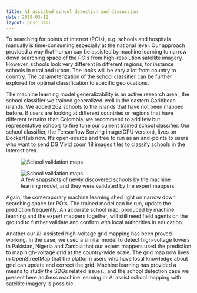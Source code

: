 ```yaml
---
title: AI assisted school detection and discussion
date: 2019-03-12
layout: post.html
---
```

To searching for points of interest (POIs), e.g. schools and hospitals manually is time-consuming especially at the national level. Our approach provided a way that human can be assisted by machine learning to narrow down searching space of the POIs from high-resolution satellite imagery. However, schools look very different in different regions, for instance schools in rural and urban. The looks will be vary a lot from country to country. The parameterization of the school classifier can be further explored for optimal classification to specific geolocations.

The machine learning model generalizability is an active research area , the school classifier we trained generalized-well in the eastern Caribbean islands. We added 262 schools to the islands that have not been mapped before. If users are looking at different countries or regions that have different terrains than Colombia, we recommend to add few but representative schools to fine tune our current trained school classifier.  Our school classifier, the Tensorflow Serving image(GPU version), lives on DockerHub now. It’s open-source and free to run as an end-points to users who want to send DG Vivid zoom 18 images tiles to classify schools in the interest area.


<figure class="align-center">
	<img src="/assets/graphics/content/results/schools_result0.png" alt="School validation maps" />
	<figcaption> </figcaption>
</figure>
<figure class="align-center">
	<img src="/assets/graphics/content/results/schools_result1.png" alt="School validation maps" />
	<figcaption> A few snapshots of newly discovered schools by the machine learning model, and they were validated by the expert mappers</figcaption>
</figure>


Again, the contemporary machine learning shed light on narrow down searching space for POIs. The trained model can be run, update the prediction frequently. An accurate school map, produced by machine learning and the expert mappers together, will still need field agents on the ground to further validate and confirm with local authorities in education.

Another our AI-assisted high-voltage grid mapping has been proved working. In the case, we used a similar model to detect high-voltage towers in Pakistan, Nigeria and Zambia that our expert mappers used the prediction to map high-voltage grid at the country-wide scale. The grid map now lives in OpenStreetMap that the platform users who have local knowledge about grid can update and correct the grid. Machine learning has provided a means to study the SDGs related issues., and the school detection case we present here address machine learning or AI assist school mapping with satellite imagery is possible.
